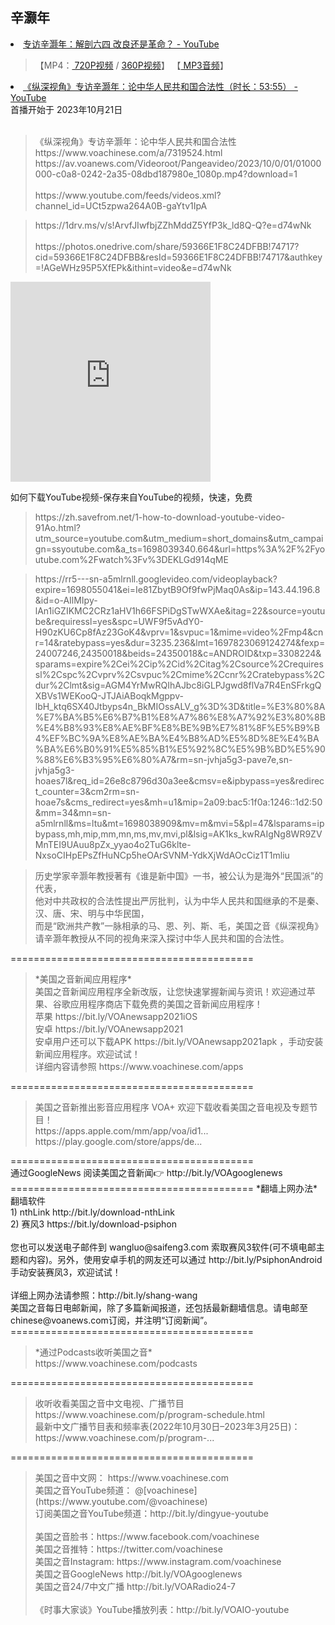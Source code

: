 <h2>辛灏年</h2>
<img scr="https://raw.githubusercontent.com/inchoong/share/share-2020/zt/xhn/xhn.jpg">
<li><a href="https://www.youtube.com/watch?v=JCf0zpne3Y4&feature=youtu.be">专访辛灏年：解剖六四 改良还是革命？ - YouTube</a></li>
<blockquote>【MP4：<a href="https://rr1---sn-3pm7kne7.googlevideo.com/videoplayback?expire=1685891322&ei=mlR8ZJ33G8mK2roPza-guA0&ip=172.104.116.76&id=o-AGSCo5Gufe_KLeu3s2wv8Fu5JiQ6pGyXFVcu3pK39a2q&itag=22&source=youtube&requiressl=yes&mh=xp&mm=31%2C29&mn=sn-3pm7kne7%2Csn-3pm7dn7z&ms=au%2Crdu&mv=m&mvi=1&pl=20&initcwndbps=147500&spc=qEK7B3Bh4nhrsatLI9t3s9bFctR7E-ukufaEjPom-6HW0gvWP84xZ8Q&vprv=1&svpuc=1&mime=video%2Fmp4&ns=Vd9uvsiXU2rEpEBHowi1kLMN&cnr=14&ratebypass=yes&dur=3326.978&lmt=1685845170317738&mt=1685869243&fvip=2&fexp=24007246%2C51000024&beids=24350017&c=WEB&txp=5532434&n=NvuCRGRbVLRf46F&sparams=expire%2Cei%2Cip%2Cid%2Citag%2Csource%2Crequiressl%2Cspc%2Cvprv%2Csvpuc%2Cmime%2Cns%2Ccnr%2Cratebypass%2Cdur%2Clmt&sig=AOq0QJ8wRQIhAIF_pYAD413r-SE7wE5pEQn_mV955S6bPHpFQF60kvxwAiBjL5pBAoCnab6qrPKhZ-UHM1cWsUHfF0FBE-KXEerWXQ%3D%3D&lsparams=mh%2Cmm%2Cmn%2Cms%2Cmv%2Cmvi%2Cpl%2Cinitcwndbps&lsig=AG3C_xAwRQIhAIBaHWs43jLJVCOJfMiz84AlJpKCIQHsBzLU3ldTNHYdAiADaaELY4F8maVdJFmrPJu_v00jgxu33RTHbqVw7gpO3w%3D%3D">
720P视频</a> /
<a href="https://rr1---sn-3pm7kne7.googlevideo.com/videoplayback?expire=1685880972&ei=LCx8ZPfTLoKk1gLvjaaoBQ&ip=191.101.157.103&id=o-AFMuuH1tDSNpxYr2t2QU29VobzOxAaQ8ckJfGlQqlR-Z&itag=18&source=youtube&requiressl=yes&spc=qEK7B3SrInZhlg7Vn0WHQCOaGsohYrZ7axmVcBZVRA&vprv=1&svpuc=1&mime=video%2Fmp4&ns=qtMbX14z9IUaoYOsw7HQLBkN&gir=yes&clen=185169925&ratebypass=yes&dur=3326.978&lmt=1685843104837102&fexp=24007246,24362685,24362688&c=WEB&txp=5538434&n=2Yse2QyibGo57Q&sparams=expire%2Cei%2Cip%2Cid%2Citag%2Csource%2Crequiressl%2Cspc%2Cvprv%2Csvpuc%2Cmime%2Cns%2Cgir%2Cclen%2Cratebypass%2Cdur%2Clmt&sig=AOq0QJ8wRAIgLW976Zmu-7_pGiLCJdLfMjp1FbqYs707it5Qi2B_bmQCIGbpEy8_uP2Lkval5q42tLsA-svB40jXLEyByvwtD5gZ&redirect_counter=1&rm=sn-4g5ers7z&req_id=d89130118219a3ee&cms_redirect=yes&ipbypass=yes&mh=xp&mip=172.104.116.76&mm=31&mn=sn-3pm7kne7&ms=au&mt=1685868759&mv=m&mvi=1&pl=20&lsparams=ipbypass,mh,mip,mm,mn,ms,mv,mvi,pl&lsig=AG3C_xAwRAIgZcKXLUahZlclZrjSV1HO7ln8nQx--Ub7wXHnSXiNYGICIHDZhiNf2REuPuRAPT9A6UCi8Pdf7eHl92950XmeeAE5">
360P视频</a>】 【<a href="https://rr2---sn-3pm7dn7z.googlevideo.com/videoplayback?expire=1685891164&ei=_FN8ZOztHvnu2roPqtqesAo&ip=172.104.116.76&id=o-ANtseWondxlRNvsZOhqKza99nEpYIA6T86v9IU7LrKty&itag=249&source=youtube&requiressl=yes&mh=xp&mm=31%2C26&mn=sn-3pm7dn7z%2Csn-oguelnsl&ms=au%2Conr&mv=m&mvi=2&pl=20&initcwndbps=147500&spc=qEK7B4KmEnLZjebWYQxPMlZGP-kYQRP_s95HbKIQNTfvpFziRgJpxHM&vprv=1&svpuc=1&mime=audio%2Fwebm&ns=N76wUxIoN75YDzNk_AnqQB4N&gir=yes&clen=20673242&dur=3326.941&lmt=1685842251322965&mt=1685869243&fvip=4&keepalive=yes&fexp=24007246%2C51000024&beids=24350017&c=WEB&txp=5532434&n=DWxlQ1eeoYAVESj&sparams=expire%2Cei%2Cip%2Cid%2Citag%2Csource%2Crequiressl%2Cspc%2Cvprv%2Csvpuc%2Cmime%2Cns%2Cgir%2Cclen%2Cdur%2Clmt&sig=AOq0QJ8wRgIhAMGxNp4IR3w1sxwb5A6dZ9ZIxQXzZQuanCTP2XvM7JFiAiEAq53ffgIm_dGKJHEmytwBpHMcQC_H8BH5aNw9hfR5LTc%3D&lsparams=mh%2Cmm%2Cmn%2Cms%2Cmv%2Cmvi%2Cpl%2Cinitcwndbps&lsig=AG3C_xAwRgIhAPErygApExXQKndQTH-hSjHbOhUAQXKspQXt8AKeMD98AiEAjaLnQukwrrXqPqt4eTumrQVDNEcczqT07DZTHayRm88%3D">
  MP3音频</a>】</blockquote>


<li><a href="https://www.youtube.com/watch?v=EKLGd914qME">《纵深视角》专访辛灏年：论中华人民共和国合法性（时长：53:55） - YouTube</a></li>
首播开始于 2023年10月21日<br>
<br>
<blockquote>
《纵深视角》专访辛灏年：论中华人民共和国合法性<br>
https://www.voachinese.com/a/7319524.html<br>
https://av.voanews.com/Videoroot/Pangeavideo/2023/10/0/01/01000000-c0a8-0242-2a35-08dbd187980e_1080p.mp4?download=1<br>
<br>
https://www.youtube.com/feeds/videos.xml?channel_id=UCt5zpwa264A0B-gaYtv1IpA
</blockquote>
<blockquote>
https://1drv.ms/v/s!ArvfJIwfbjZZhMddZ5YfP3k_ld8Q-Q?e=d74wNk<br><br>
https://photos.onedrive.com/share/59366E1F8C24DFBB!74717?cid=59366E1F8C24DFBB&resId=59366E1F8C24DFBB!74717&authkey=!AGeWHz95P5XfEPk&ithint=video&e=d74wNk
</blockquote>
<iframe src="https://onedrive.live.com/embed?resid=59366E1F8C24DFBB%2174717&authkey=!ANBDdTxx2Ku1w7g" width="320" height="320" frameborder="0" scrolling="no" allowfullscreen>
</iframe>

如何下载YouTube视频-保存来自YouTube的视频，快速，免费<br>
<blockquote>https://zh.savefrom.net/1-how-to-download-youtube-video-91Ao.html?utm_source=youtube.com&utm_medium=short_domains&utm_campaign=ssyoutube.com&a_ts=1698039340.664&url=https%3A%2F%2Fyoutube.com%2Fwatch%3Fv%3DEKLGd914qME
</blockquote>
<blockquote>
https://rr5---sn-a5mlrnll.googlevideo.com/videoplayback?expire=1698055041&ei=Ie81ZbytB9Of9fwPjMaq0As&ip=143.44.196.8&id=o-AIlMIpy-lAn1iGZIKMC2CRz1aHV1h66FSPiDgSTwWXAe&itag=22&source=youtube&requiressl=yes&spc=UWF9f5vAdY0-H90zKU6Cp8fAz23GoK4&vprv=1&svpuc=1&mime=video%2Fmp4&cnr=14&ratebypass=yes&dur=3235.236&lmt=1697823069124274&fexp=24007246,24350018&beids=24350018&c=ANDROID&txp=3308224&sparams=expire%2Cei%2Cip%2Cid%2Citag%2Csource%2Crequiressl%2Cspc%2Cvprv%2Csvpuc%2Cmime%2Ccnr%2Cratebypass%2Cdur%2Clmt&sig=AGM4YrMwRQIhAJbc8iGLPJgwd8flVa7R4EnSFrkgQXBVs1WEKooQ-JTJAiABoqkMgppv-lbH_ktq6SX40Jtbyps4n_BkMIOssALV_g%3D%3D&title=%E3%80%8A%E7%BA%B5%E6%B7%B1%E8%A7%86%E8%A7%92%E3%80%8B%E4%B8%93%E8%AE%BF%E8%BE%9B%E7%81%8F%E5%B9%B4%EF%BC%9A%E8%AE%BA%E4%B8%AD%E5%8D%8E%E4%BA%BA%E6%B0%91%E5%85%B1%E5%92%8C%E5%9B%BD%E5%90%88%E6%B3%95%E6%80%A7&rm=sn-jvhja5g3-pave7e,sn-jvhja5g3-hoaes7l&req_id=26e8c8796d30a3ee&cmsv=e&ipbypass=yes&redirect_counter=3&cm2rm=sn-hoae7s&cms_redirect=yes&mh=u1&mip=2a09:bac5:1f0a:1246::1d2:50&mm=34&mn=sn-a5mlrnll&ms=ltu&mt=1698038909&mv=m&mvi=5&pl=47&lsparams=ipbypass,mh,mip,mm,mn,ms,mv,mvi,pl&lsig=AK1ks_kwRAIgNg8WR9ZVMnTEI9UAuu8pZx_yyao4o2TuG6klte-NxsoCIHpEPsZfHuNCp5heOArSVNM-YdkXjWdAOcCiz1T1mliu
</blockquote>

<blockquote>
历史学家辛灏年教授著有《谁是新中国》一书，被公认为是海外“民国派”的代表，<br>
他对中共政权的合法性提出严厉批判，认为中华人民共和国继承的不是秦、汉、唐、宋、明与中华民国，<br>
而是“欧洲共产教”一脉相承的马、恩、列、斯、毛，美国之音《纵深视角》请辛灏年教授从不同的视角来深入探讨中华人民共和国的合法性。<br>
</blockquote>

==========================================
<blockquote>
*美国之音新闻应用程序*<br>
美国之音新闻应用程序全新改版，让您快速掌握新闻与资讯！欢迎通过苹果、谷歌应用程序商店下载免费的美国之音新闻应用程序！<br>
苹果 https://bit.ly/VOAnewsapp2021iOS <br>
安卓 https://bit.ly/VOAnewsapp2021 <br>
安卓用户还可以下载APK https://bit.ly/VOAnewsapp2021apk ，手动安装新闻应用程序。欢迎试试！<br>
详细内容请参照 https://www.voachinese.com/apps<br>
</blockquote>
==========================================
<blockquote>
美国之音新推出影音应用程序 VOA+ 欢迎下载收看美国之音电视及专题节目！<br>
https://apps.apple.com/mm/app/voa/id1... 
https://play.google.com/store/apps/de... 
</blockquote>
==========================================
<br>
通过GoogleNews 阅读美国之音新闻👉 http://bit.ly/VOAgooglenews 
<br>
==========================================
</blockquote>
*翻墙上网办法*<br>
翻墙软件<br>
1) nthLink http://bit.ly/download-nthLink <br>
2) 赛风3 https://bit.ly/download-psiphon <br>
<br>
您也可以发送电子邮件到 wangluo@saifeng3.com 索取赛风3软件(可不填电邮主题和内容)。另外，使用安卓手机的网友还可以通过 http://bit.ly/PsiphonAndroid 手动安装赛凤3，欢迎试试！<br>
<br>
详细上网办法请参照：http://bit.ly/shang-wang <br>
美国之音每日电邮新闻，除了多篇新闻报道，还包括最新翻墙信息。请电邮至chinese@voanews.com订阅，并注明“订阅新闻”。<br>
</blockquote>
==========================================
<blockquote>
*通过Podcasts收听美国之音* <br>
https://www.voachinese.com/podcasts <br>
</blockquote>
==========================================
<blockquote>
收听收看美国之音中文电视、广播节目 https://www.voachinese.com/p/program-schedule.html <br>
最新中文广播节目表和频率表(2022年10月30日–2023年3月25日)：https://www.voachinese.com/p/program-...  <br>
</blockquote>
==========================================
<blockquote>
美国之音中文网： https://www.voachinese.com <br>
美国之音YouTube频道：   @[voachinese](https://www.youtube.com/@voachinese)   <br>
订阅美国之音YouTube频道：http://bit.ly/dingyue-youtube  <br>
 <br>
美国之音脸书：https://www.facebook.com/voachinese <br>
美国之音推特：https://twitter.com/voachinese  <br>
美国之音Instagram: https://www.instagram.com/voachinese  <br>
美国之音GoogleNews  http://bit.ly/VOAgooglenews  <br>
美国之音24/7中文广播 http://bit.ly/VOARadio24-7  <br>
 <br>
《时事大家谈》YouTube播放列表：http://bit.ly/VOAIO-youtube <br>
</blockquote>
